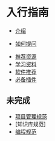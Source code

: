 # 入行指南

- [介绍](Readme.md)
* [如何提问](如何提问.md)
- [推荐资源](推荐资源.md)
- [学习资料](学习资料.md)
- [软件推荐](软件推荐.md)
- [必备插件](必备插件.md)

## 未完成
- [项目管理规范]()
- [知识库规范]
- [编程规范]()